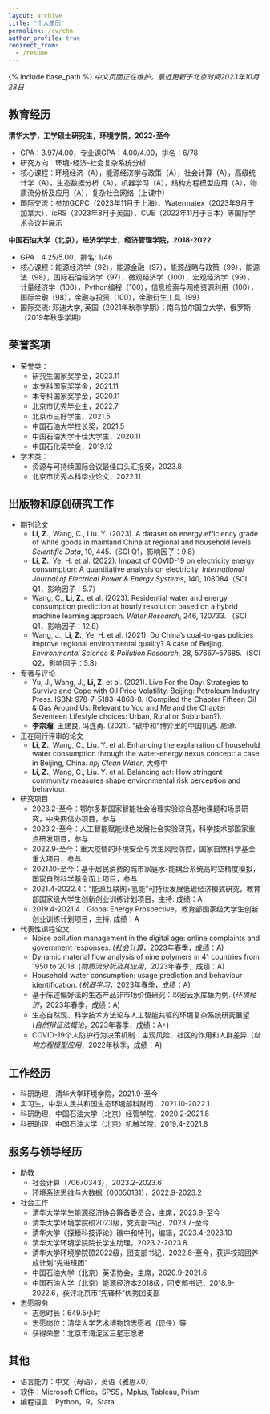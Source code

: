 ```yaml
---
layout: archive
title: "个人简历"
permalink: /cv/chn
author_profile: true
redirect_from:
  - /resume
---
```


{% include base_path %}
*中文页面正在维护，最近更新于北京时间2023年10月28日*

教育经历
------
**清华大学，工学硕士研究生，环境学院，2022-至今**
* GPA：3.97/4.00，专业课GPA：4.00/4.00，排名：6/78
* 研究方向：环境-经济-社会复杂系统分析
* 核心课程：环境经济（A），能源经济学与政策（A），社会计算（A），高级统计学（A），生态数据分析（A），机器学习（A），结构方程模型应用（A），物质流分析及应用（A），复杂社会网络（上课中）
* 国际交流：参加GCPC（2023年11月于上海）、Watermatex（2023年9月于加拿大）、icRS（2023年8月于英国）、CUE（2022年11月于日本）等国际学术会议并展示

**中国石油大学（北京），经济学学士，经济管理学院，2018-2022**
* GPA：4.25/5.00，排名: 1/46
* 核心课程：能源经济学（92），能源金融（97），能源战略与政策（99），能源法（98），国际石油经济学（97），微观经济学（100），宏观经济学（99），计量经济学（100），Python编程（100），信息检索与网络资源利用（100），国际金融（98），金融与投资（100），金融衍生工具（99）
* 国际交流: 邓迪大学, 英国（2021年秋季学期）；南乌拉尔国立大学，俄罗斯（2019年秋季学期）

荣誉奖项
------
* 荣誉类：
    * 研究生国家奖学金，2023.11
    * 本专科国家奖学金，2021.11
    * 本专科国家奖学金，2020.11
    * 北京市优秀毕业生，2022.7
    * 北京市三好学生，2021.5
    * 中国石油大学校长奖，2021.5
    * 中国石油大学十佳大学生，2020.11
    * 中国石化奖学金，2019.12
* 学术类：
    * 资源与可持续国际会议最佳口头汇报奖，2023.8
    * 北京市优秀本科毕业论文，2022.11

出版物和原创研究工作
------
* 期刊论文
    * **Li, Z.**, Wang, C., Liu. Y. (2023). A dataset on energy efficiency grade of white goods in mainland China at regional and household levels. *Scientific Data*, 10, 445.（SCI Q1，影响因子：9.8）
    * **Li, Z.**, Ye, H. et al. (2022). Impact of COVID-19 on electricity energy consumption: A quantitative analysis on electricity. *International Journal of Electrical Power & Energy Systems*, 140, 108084（SCI Q1，影响因子：5.7）
    * Wang, C., **Li, Z.**, et al. (2023). Residential water and energy consumption prediction at hourly resolution based on a hybrid machine learning approach. *Water Research*, 246, 120733. （SCI Q1，影响因子：12.8）
    * Wang, J., **Li, Z.**, Ye, H. et al. (2021). Do China’s coal-to-gas policies improve regional environmental quality? A case of Beijing. *Environmental Science & Pollution Research*, 28, 57667–57685.（SCI Q2，影响因子：5.8）
* 专著与评论
    * Yu, J., Wang, J., **Li, Z.** et al. (2021). Live For the Day: Strategies to Survive and Cope with Oil Price Volatility. Beijing: Petroleum Industry Press. ISBN: 978-7-5183-4868-8. (Compiled the Chapter Fifteen Oil & Gas Around Us: Relevant to You and Me and the Chapter Seventeen Lifestyle choices: Urban, Rural or Suburban?).
    * **李宗瀚**, 王建良, 冯连勇. (2021). "碳中和"博弈里的中国机遇. *能源*.
* 正在同行评审的论文
    * **Li, Z.**, Wang, C., Liu. Y. et al. Enhancing the explanation of household water consumption through the water-energy nexus concept: a case in Beijing, China. *npj Clean Water*, 大修中
    * **Li, Z.**, Wang, C., Liu. Y. et al. Balancing act: How stringent community measures shape environmental risk perception and behaviour.
* 研究项目
    * 2023.2-至今：鄂尔多斯国家智能社会治理实验综合基地课题和场景研究，中央网信办项目，参与
    * 2023.2-至今：人工智能赋能绿色发展社会实验研究，科学技术部国家重点研发项目，参与
    * 2022.9-至今：重大疫情的环境安全与次生风险防控，国家自然科学基金重大项目，参与
    * 2021.10-至今：基于居民消费的城市家庭水-能耦合系统高时空精度模拟，国家自然科学基金面上项目，参与
    * 2021.4-2022.4：“能源互联网+氢能”可持续发展低碳经济模式研究，教育部国家级大学生创新创业训练计划项目，主持. 成绩：A
    * 2019.4-2021.4：Global Energy Prospective，教育部国家级大学生创新创业训练计划项目，主持. 成绩：A
* 代表性课程论文
  * Noise pollution management in the digital age: online complaints and government responses. (*社会计算*，2023年春季，成绩：A)
  * Dynamic material flow analysis of nine polymers in 41 countries from 1950 to 2018. (*物质流分析及其应用*，2023年春季，成绩：A)
  * Household water consumption: usage prediction and behaviour identification. (*机器学习*，2023年春季，成绩：A)
  * 基于陈述偏好法的生态产品非市场价值研究：以密云水库鱼为例. (*环境经济*，2023年春季，成绩：A)
  * 生态自然观、科学技术方法论与人工智能共驱的环境复杂系统研究展望. (*自然辩证法概论*，2023年春季，成绩：A+)
  * COVID-19个人防护行为决策机制：主观风险、社区的作用和人群差异. (*结构方程模型应用*，2022年秋季，成绩：A)

工作经历
------
* 科研助理，清华大学环境学院，2021.9-至今
* 实习生，中华人民共和国生态环境部科财司，2021.10-2022.1
* 科研助理，中国石油大学（北京）经管学院，2020.2-2021.8
* 科研助理，中国石油大学（北京）机械学院，2019.4-2021.8

服务与领导经历
------
* 助教
  * 社会计算（70670343），2023.2-2023.6
  * 环境系统思维与大数据（00050131），2022.9-2023.2
* 社会工作
  * 清华大学学生能源经济协会筹备委员会，主席，2023.9-至今
  * 清华大学环境学院硕2023级，党支部书记，2023.7-至今
  * 清华大学《探臻科技评论》碳中和特刊，编辑，2023.4-2023.10
  * 清华大学环境学院院长学生助理，2023.2-2023.8
  * 清华大学环境学院硕2022级，团支部书记，2022.8-至今，获评校班团养成计划“先进班团”
  * 中国石油大学（北京）英语协会，主席，2020.9-2021.6
  * 中国石油大学（北京）能源经济本2018级，团支部书记，2018.9-2022.6，获评北京市“先锋杯”优秀团支部
* 志愿服务
  * 志愿时长：649.5小时
  * 志愿岗位：清华大学艺术博物馆志愿者（现任）等
  * 获得荣誉：北京市海淀区三星志愿者
  
其他
------
* 语言能力：中文（母语），英语（雅思7.0）
* 软件：Microsoft Office，SPSS，Mplus, Tableau, Prism
* 编程语言：Python，R，Stata
